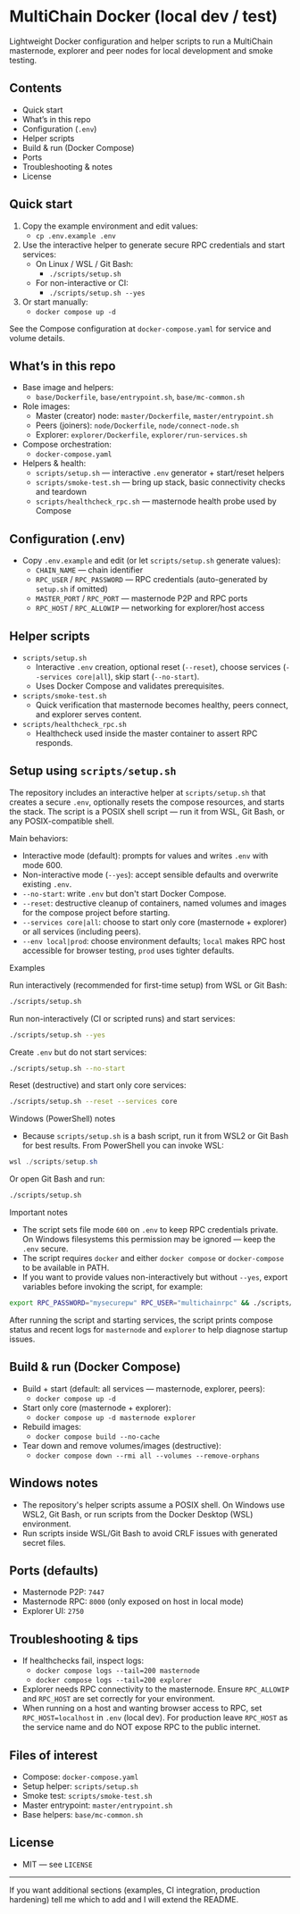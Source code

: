 # MultiChain Docker (local dev / test)

Lightweight Docker configuration and helper scripts to run a MultiChain masternode, explorer and peer nodes for local development and smoke testing.

## Contents
- Quick start
- What’s in this repo
- Configuration (`.env`)
- Helper scripts
- Build & run (Docker Compose)
- Ports
- Troubleshooting & notes
- License

## Quick start
1. Copy the example environment and edit values:
   - `cp .env.example .env`
2. Use the interactive helper to generate secure RPC credentials and start services:
   - On Linux / WSL / Git Bash:
     - `./scripts/setup.sh`
   - For non-interactive or CI:
     - `./scripts/setup.sh --yes`
3. Or start manually:
   - `docker compose up -d`

See the Compose configuration at `docker-compose.yaml` for service and volume details.

## What’s in this repo
- Base image and helpers:
  - `base/Dockerfile`, `base/entrypoint.sh`, `base/mc-common.sh`
- Role images:
  - Master (creator) node: `master/Dockerfile`, `master/entrypoint.sh`
  - Peers (joiners): `node/Dockerfile`, `node/connect-node.sh`
  - Explorer: `explorer/Dockerfile`, `explorer/run-services.sh`
- Compose orchestration:
  - `docker-compose.yaml`
- Helpers & health:
  - `scripts/setup.sh` — interactive `.env` generator + start/reset helpers
  - `scripts/smoke-test.sh` — bring up stack, basic connectivity checks and teardown
  - `scripts/healthcheck_rpc.sh` — masternode health probe used by Compose

## Configuration (.env)
- Copy `.env.example` and edit (or let `scripts/setup.sh` generate values):
  - `CHAIN_NAME` — chain identifier
  - `RPC_USER` / `RPC_PASSWORD` — RPC credentials (auto-generated by `setup.sh` if omitted)
  - `MASTER_PORT` / `RPC_PORT` — masternode P2P and RPC ports
  - `RPC_HOST` / `RPC_ALLOWIP` — networking for explorer/host access

## Helper scripts
- `scripts/setup.sh`
  - Interactive `.env` creation, optional reset (`--reset`), choose services (`--services core|all`), skip start (`--no-start`).
  - Uses Docker Compose and validates prerequisites.
- `scripts/smoke-test.sh`
  - Quick verification that masternode becomes healthy, peers connect, and explorer serves content.
- `scripts/healthcheck_rpc.sh`
  - Healthcheck used inside the master container to assert RPC responds.

## Setup using `scripts/setup.sh`
The repository includes an interactive helper at `scripts/setup.sh` that creates a secure `.env`, optionally resets the compose resources, and starts the stack. The script is a POSIX shell script — run it from WSL, Git Bash, or any POSIX-compatible shell.

Main behaviors:
- Interactive mode (default): prompts for values and writes `.env` with mode 600.
- Non-interactive mode (`--yes`): accept sensible defaults and overwrite existing `.env`.
- `--no-start`: write `.env` but don't start Docker Compose.
- `--reset`: destructive cleanup of containers, named volumes and images for the compose project before starting.
- `--services core|all`: choose to start only core (masternode + explorer) or all services (including peers).
- `--env local|prod`: choose environment defaults; `local` makes RPC host accessible for browser testing, `prod` uses tighter defaults.

Examples

Run interactively (recommended for first-time setup) from WSL or Git Bash:

```bash
./scripts/setup.sh
```

Run non-interactively (CI or scripted runs) and start services:

```bash
./scripts/setup.sh --yes
```

Create `.env` but do not start services:

```bash
./scripts/setup.sh --no-start
```

Reset (destructive) and start only core services:

```bash
./scripts/setup.sh --reset --services core
```

Windows (PowerShell) notes
- Because `scripts/setup.sh` is a bash script, run it from WSL2 or Git Bash for best results. From PowerShell you can invoke WSL:

```powershell
wsl ./scripts/setup.sh
```

Or open Git Bash and run:

```bash
./scripts/setup.sh
```

Important notes
- The script sets file mode `600` on `.env` to keep RPC credentials private. On Windows filesystems this permission may be ignored — keep the `.env` secure.
- The script requires `docker` and either `docker compose` or `docker-compose` to be available in PATH.
- If you want to provide values non-interactively but without `--yes`, export variables before invoking the script, for example:

```bash
export RPC_PASSWORD="mysecurepw" RPC_USER="multichainrpc" && ./scripts/setup.sh --no-start
```

After running the script and starting services, the script prints compose status and recent logs for `masternode` and `explorer` to help diagnose startup issues.

## Build & run (Docker Compose)
- Build + start (default: all services — masternode, explorer, peers):
  - `docker compose up -d`
- Start only core (masternode + explorer):
  - `docker compose up -d masternode explorer`
- Rebuild images:
  - `docker compose build --no-cache`
- Tear down and remove volumes/images (destructive):
  - `docker compose down --rmi all --volumes --remove-orphans`

## Windows notes
- The repository's helper scripts assume a POSIX shell. On Windows use WSL2, Git Bash, or run scripts from the Docker Desktop (WSL) environment.
- Run scripts inside WSL/Git Bash to avoid CRLF issues with generated secret files.

## Ports (defaults)
- Masternode P2P: `7447`
- Masternode RPC: `8000` (only exposed on host in local mode)
- Explorer UI: `2750`

## Troubleshooting & tips
- If healthchecks fail, inspect logs:
  - `docker compose logs --tail=200 masternode`
  - `docker compose logs --tail=200 explorer`
- Explorer needs RPC connectivity to the masternode. Ensure `RPC_ALLOWIP` and `RPC_HOST` are set correctly for your environment.
- When running on a host and wanting browser access to RPC, set `RPC_HOST=localhost` in `.env` (local dev). For production leave `RPC_HOST` as the service name and do NOT expose RPC to the public internet.

## Files of interest
- Compose: `docker-compose.yaml`
- Setup helper: `scripts/setup.sh`
- Smoke test: `scripts/smoke-test.sh`
- Master entrypoint: `master/entrypoint.sh`
- Base helpers: `base/mc-common.sh`

## License
- MIT — see `LICENSE`

---

If you want additional sections (examples, CI integration, production hardening) tell me which to add and I will extend the README.

